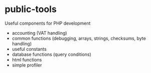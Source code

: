 # public-tools
Useful components for PHP development
* accounting (VAT handling)
* common functions (debugging, arrays, strings, checksums, byte handling)
* useful constants
* database functions (query conditions)
* html functions
* simple profiler